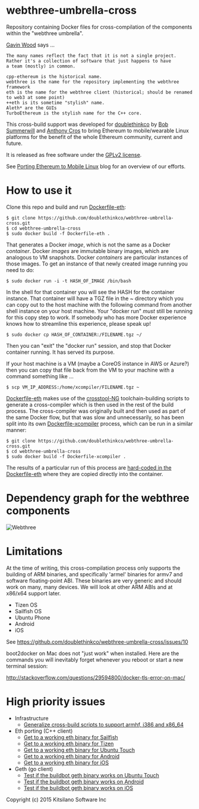 # webthree-umbrella-cross

Repository containing Docker files for cross-compilation of the
components within the "webthree umbrella".

[Gavin Wood](https://github.com/gavofyork) says ...

    The many names reflect the fact that it is not a single project.
    Rather it's a collection of software that just happens to have
    a team (mostly) in common.
    
    cpp-ethereum is the historical name.
    webthree is the name for the repository implementing the webthree framework
    eth is the name for the webthree client (historical; should be renamed to web3 at some point)
    ++eth is its sometime "stylish" name.
    Aleth* are the GUIs
    TurboEthereum is the stylish name for the C++ core.

This cross-build support was developed for
[doublethinkco](http://doublethink.co) by
[Bob Summerwill](http://bobsummerwill.com)
and
[Anthony Cros](https://github.com/anthony-cros)
to bring Ethereum to mobile/wearable Linux platforms for the benefit
of the whole Ethereum community, current and future.

It is released as free software under the
[GPLv2 license](https://github.com/doublethinkco/webthree-umbrella-cross/blob/master/LICENSE.txt).

See [Porting Ethereum to Mobile Linux](http://doublethink.co/2015/09/22/porting-ethereum-to-mobile-linux/)
blog for an overview of our efforts.

# How to use it

Clone this repo and build and run [Dockerfile-eth](https://github.com/doublethinkco/webthree-umbrella-cross/blob/master/Dockerfile-eth):

    $ git clone https://github.com/doublethinkco/webthree-umbrella-cross.git
    $ cd webthree-umbrella-cross
    $ sudo docker build -f Dockerfile-eth .

That generates a Docker *image*, which is not the same as a Docker
*container*.  Docker *images* are immutable binary images, which are
analogous to VM snapshots.  Docker *containers* are particular instances
of those images.  To get an instance of that newly created image running
you need to do:

    $ sudo docker run -i -t HASH_OF_IMAGE /bin/bash

In the shell for that container you will see the HASH for the container
instance.  That container will have a TGZ file in the ~ directory
which you can copy out to the host machine with the following command
from another shell instance on your host machine.  Your "docker run"
*must* still be running for this copy step to work.    If somebody who
has more Docker experience knows how to streamline this experience,
please speak up!

    $ sudo docker cp HASH_OF_CONTAINER:/FILENAME.tgz ~/

Then you can "exit" the "docker run" session, and stop that Docker
container running.   It has served its purpose.

If your host machine is a VM (maybe a CoreOS instance in AWS or Azure?)
then you can copy that file back from the VM to your machine with a
command something like ...

    $ scp VM_IP_ADDRESS:/home/xcompiler/FILENAME.tgz ~

[Dockerfile-eth](https://github.com/doublethinkco/webthree-umbrella-cross/blob/master/Dockerfile-eth)
makes use of the [crosstool-NG](http://crosstool-ng.org/) toolchain-building
scripts to generate a cross-compiler which is then used in the rest of the
build process.  The cross-compiler was originally built and then used as
part of the same Docker flow, but that was slow and unnecessarily, so has
been split into its own [Dockerfile-xcompiler](https://github.com/doublethinkco/webthree-umbrella-cross/blob/master/Dockerfile-xcompiler)
process, which can be run in a similar manner:

    $ git clone https://github.com/doublethinkco/webthree-umbrella-cross.git
    $ cd webthree-umbrella-cross
    $ sudo docker build -f Dockerfile-xcompiler .

The results of a particular run of this process are
[hard-coded in the Dockerfile-eth](https://github.com/doublethinkco/webthree-umbrella-cross/blob/master/Dockerfile-eth#L46)
where they are copied directly into the container.


# Dependency graph for the webthree components

![Webthree](https://ipfs.pics/ipfs/QmPoeqadSbjshYZeibtTgdkXAXCyvCtsrejSe8xY2hSure)

# Limitations

At the time of writing, this cross-compilation process only supports
the building of ARM binaries, and specifically 'armel' binaries for
armv7 and software floating-point ABI.  These binaries are very
generic and should work on many, many devices.  We will look at other
ARM ABIs and at x86/x64 support later.

* Tizen OS
* Sailfish OS
* Ubuntu Phone
* Android
* iOS

See https://github.com/doublethinkco/webthree-umbrella-cross/issues/10

boot2docker on Mac does not "just work" when installed.  Here are the
commands you will inevitably forget whenever you reboot or start a new
terminal session:

http://stackoverflow.com/questions/29594800/docker-tls-error-on-mac/

# High priority issues

* Infrastructure
    * [Generalize cross-build scripts to support armhf, i386 and x86_64](https://github.com/doublethinkco/webthree-umbrella-cross/issues/10)
* Eth porting (C++ client)
    * [Get to a working eth binary for Sailfish](https://github.com/doublethinkco/webthree-umbrella-cross/issues/21)
    * [Get to a working eth binary for Tizen](https://github.com/doublethinkco/webthree-umbrella-cross/issues/20)
    * [Get to a working eth binary for Ubuntu Touch](https://github.com/doublethinkco/webthree-umbrella-cross/issues/3)
    * [Get to a working eth binary for Android](https://github.com/doublethinkco/webthree-umbrella-cross/issues/36)
    * [Get to a working eth binary for iOS](https://github.com/doublethinkco/webthree-umbrella-cross/issues/36)
* Geth (go client)
    * [Test if the buildbot geth binary works on Ubuntu Touch](https://github.com/doublethinkco/webthree-umbrella-cross/issues/22)
    * [Test if the buildbot geth binary works on Android](https://github.com/doublethinkco/webthree-umbrella-cross/issues/26)
    * [Test if the buildbot geth binary works on iOS](https://github.com/doublethinkco/webthree-umbrella-cross/issues/27)

Copyright (c) 2015 Kitsilano Software Inc
